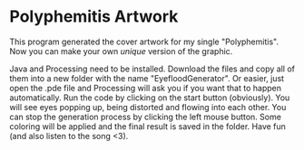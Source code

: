 # Polyphemitis Artwork
This program generated the cover artwork for my single "Polyphemitis".
Now you can make your own *unique* version of the graphic.

Java and Processing need to be installed. Download the files and copy all of them into a new folder with the name "EyefloodGenerator".
Or easier, just open the .pde file and Processing will ask you if you want that to happen automatically.
Run the code by clicking on the start button (obviously). You will see eyes popping up, being distorted and flowing into each other.
You can stop the generation process by clicking the left mouse button. Some coloring will be applied and the final result is saved in the folder.
Have fun (and also listen to the song <3).

